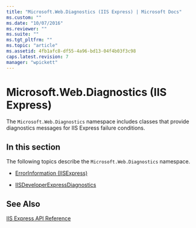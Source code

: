 ```yaml
---
title: "Microsoft.Web.Diagnostics (IIS Express) | Microsoft Docs"
ms.custom: ""
ms.date: "10/07/2016"
ms.reviewer: ""
ms.suite: ""
ms.tgt_pltfrm: ""
ms.topic: "article"
ms.assetid: 4fb1afc8-df55-4a96-bd13-04f4b03f3c98
caps.latest.revision: 7
manager: "wpickett"
---
```

# Microsoft.Web.Diagnostics (IIS Express)
The `Microsoft.Web.Diagnostics` namespace includes classes that provide diagnostics messages for IIS Express failure conditions.  
  
## In this section  
 The following topics describe the `Microsoft.Web.Diagnostics` namespace.  
  
-   [ErrorInformation (IISExpress)](../../extenions\express-api-ref/errorinformation-iisexpress.md)  
  
-   [IISDeveloperExpressDiagnostics](../../extenions\express-api-ref/iisdeveloperexpressdiagnostics.md)  
  
## See Also  
 [IIS Express API Reference](../../extenions\express-api-ref/iis-express-api-reference.md)